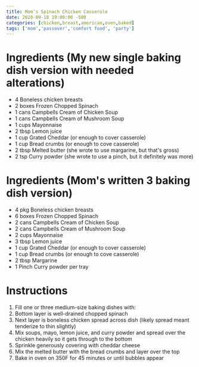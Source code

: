 ```yaml
---
title: Mom’s Spinach Chicken Casserole
date: 2020-09-18 19:00:00 -500
categories: [chicken,breast,american,oven,baked]
tags: ['mom','passover','comfort food', 'party']
---
```


# Ingredients (My new single baking dish version with needed alterations)

-   4 Boneless chicken breasts
-   2 boxes Frozen Chopped Spinach
-   1 cans Campbells Cream of Chicken Soup
-   1 cans Campbells Cream of Mushroom Soup
-   1 cups Mayonnaise
-   2 tbsp Lemon juice
-   1 cup Grated Cheddar (or enough to cover casserole)
-   1 cup Bread crumbs (or enough to cove casserole)
-   2 tbsp Melted butter (she wrote to use margarine, but that\'s gross)
-   2 tsp Curry powder (she wrote to use a pinch, but it definitely was more)



# Ingredients (Mom\'s written 3 baking dish version)

-   4 pkg Boneless chicken breasts
-   6 boxes Frozen Chopped Spinach
-   2 cans Campbells Cream of Chicken Soup
-   2 cans Campbells Cream of Mushroom Soup
-   2 cups Mayonnaise
-   3 tbsp Lemon juice
-   1 cup Grated Cheddar (or enough to cover casserole)
-   1 cup Bread crumbs (or enough to cove casserole)
-   2 tbsp Margarine
-   1 Pinch Curry powder per tray



# Instructions

1.  Fill one or three medium-size baking dishes with:
2.  Bottom layer is well-drained chopped spinach
3.  Next layer is boneless chicken spread across dish (likely spread meant tenderize to thin slightly)
4.  Mix soups, mayo, lemon juice, and curry powder and spread over the chicken heavily so it gets through to the bottom
5.  Sprinkle generously covering with cheddar cheese
6.  Mix the melted butter with the bread crumbs and layer over the top
7.  Bake in oven on 350F for 45 minutes or until bubbles appear

